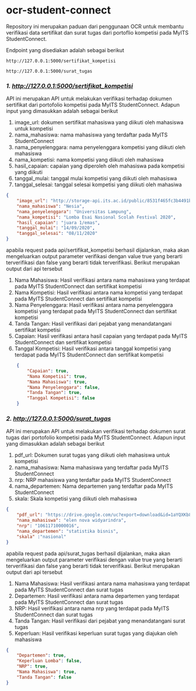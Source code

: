 # ocr-student-connect
Repository ini merupakan paduan dari penggunaan OCR untuk membantu verifikasi data sertifikat dan surat tugas dari portoflio kompetisi pada MyITS StudentConnect.

Endpoint yang disediakan adalah sebagai berikut

`http://127.0.0.1:5000/sertifikat_kompetisi`

`http://127.0.0.1:5000/surat_tugas`

### *1. http://127.0.0.1:5000/sertifikat_kompetisi*

API ini merupakan API untuk melakukan verifikasi terhadap dokumen sertifikat dari portofolio kompetisi pada MyITS StudentConnect. Adapun 
input yang dimasukkan adalah sebagai berikut
1. image_url: dokumen sertifikat mahasiswa yang diikuti oleh mahasiswa untuk kompetisi
2. nama_mahasiswa: nama mahasiswa yang terdaftar pada MyITS StudentConnect
3. nama_penyelenggara: nama penyelenggara kompetisi yang diikuti oleh mahasiswa
4. nama_kompetisi: nama kompetisi yang diikuti oleh mahasiswa
5. hasil_capaian: capaian yang diperoleh oleh mahasiswa pada kompetisi yang diikuti
6. tanggal_mulai: tanggal mulai kompetisi yang diikuti oleh mahasiswa
7. tanggal_selesai: tanggal selesai kompetisi yang diikuti oleh mahasiwa

```json
{
    "image_url": "http://storage-api.its.ac.id/public/8531f465fc3b4491ba9dc36d845059f6/011cbdff6b668fc02a81a5e307675eb9/NesiaAuraFebriyantiPuspaSari",
    "nama_mahasiswa": "Nesia",
    "nama_penyelenggara": "Universitas Lampung",
    "nama_kompetisi": "Lomba Esai Nasional Scolah Festival 2020",
    "hasil_capaian": "juara 1/emas",
    "tanggal_mulai": "14/09/2020",
    "tanggal_selesai": "08/11/2020"
}
```
apabila request pada api/sertifikat_kompetisi berhasil dijalankan, maka akan mengeluarkan output parameter verifikasi dengan value true yang berarti terverifikasi dan false yang berarti tidak terverifikasi. Berikut merupakan output dari api tersebut
1. Nama Mahasiswa: Hasil verifikasi antara nama mahasiswa yang terdapat pada MyITS StudentConnect dan sertifikat kompetisi
2. Nama Kompetisi: Hasil verifikasi antara nama kompetisi yang terdapat pada MyITS StudentConnect dan sertifikat kompetisi
3. Nama Penyelenggara: Hasil verifikasi antara nama penyelenggara kompetisi yang terdapat pada MyITS StudentConnect dan sertifikat kompetisi
4. Tanda Tangan: Hasil verifikasi dari pejabat yang menandatangani sertifikat kompetisi
5. Capaian: Hasil verifikasi antara hasil capaian yang terdapat pada MyITS StudentConnect dan sertifikat kompetisi
6. Tanggal Kompetisi: Hasil verifikasi antara tanggal kompetisi yang terdapat pada MyITS StudentConnect dan sertifikat kompetisi
   
```json
    {
        "Capaian": true,
        "Nama Kompetisi": true,
        "Nama Mahasiswa": true,
        "Nama Penyelenggara": false,
        "Tanda Tangan": true,
        "Tanggal Kompetisi": false
    }
```
### *2. http://127.0.0.1:5000/surat_tugas*
API ini merupakan API untuk melakukan verifikasi terhadap dokumen surat tugas dari portofolio kompetisi pada MyITS StudentConnect. Adapun input yang dimasukkan adalah sebagai berikut
1. pdf_url: Dokumen surat tugas yang diikuti oleh mahasiswa untuk kompetisi
2. nama_mahasiswa: Nama mahasiswa yang terdaftar pada MyITS StudentConnect
3. nrp: NRP mahasiswa yang terdaftar pada MyITS StudentConnect
4. nama_departemen: Nama departemen yang terdaftar pada MyITS StudentConnect
5. skala: Skala kompetisi yang diikuti oleh mahasiswa

```json
{
    "pdf_url": "https://drive.google.com/uc?export=download&id=1aYQXKb8J_jDCDLwrhMba_0dnrULZtzuD",
    "nama_mahasiswa": "elen nova widyarindra",
    "nrp": "10611710000016",
    "nama_departemen": "statistika bisnis",
    "skala" :"nasional"
}
```
apabila request pada api/surat_tugas berhasil dijalankan, maka akan mengeluarkan output parameter verifikasi dengan value true yang berarti terverifikasi dan false yang berarti tidak terverifikasi. Berikut merupakan output dari api tersebut
1. Nama Mahasiswa: Hasil verifikasi antara nama mahasiswa yang terdapat pada MyITS StudentConnect dan surat tugas
2. Departemen: Hasil verifikasi antara nama departemen yang terdapat pada MyITS StudentConnect dan surat tugas
3. NRP: Hasil verifikasi antara nama nrp  yang terdapat pada MyITS StudentConnect dan surat tugas
4. Tanda Tangan: Hasil verifikasi dari pejabat yang menandatangani surat tugas
5. Keperluan: Hasil verifikasi keperluan surat tugas yang diajukan oleh mahasiswa

```json
{
    "Departemen": true,
    "Keperluan Lomba": false,
    "NRP": true,
    "Nama Mahasiswa": true,
    "Tanda Tangan": false
}
```

   

